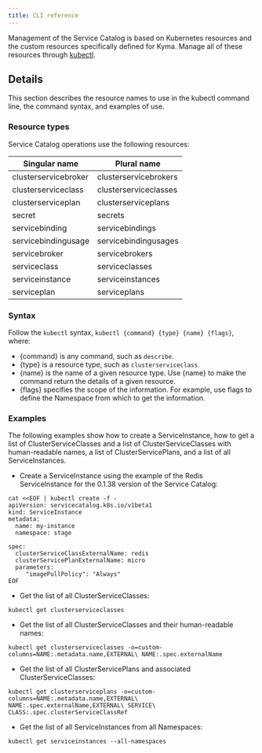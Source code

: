 ```yaml
---
title: CLI reference
---
```


Management of the Service Catalog is based on Kubernetes resources and the custom resources specifically defined for Kyma. Manage all of these resources through [kubectl](https://kubernetes.io/docs/reference/kubectl/overview/).

## Details

This section describes the resource names to use in the kubectl command line, the command syntax, and examples of use.

### Resource types

Service Catalog operations use the following resources:

| Singular name      | Plural name         |
| ------------------ |---------------------|
|clusterservicebroker|clusterservicebrokers|
|clusterserviceclass |clusterserviceclasses|
|clusterserviceplan  |clusterserviceplans  |
|secret              |secrets              |
|servicebinding      |servicebindings      |
|servicebindingusage |servicebindingusages |
|servicebroker       |servicebrokers       |
|serviceclass        |serviceclasses       |
|serviceinstance     |serviceinstances     |
|serviceplan         |serviceplans         |


### Syntax

Follow the `kubectl` syntax, `kubectl {command} {type} {name} {flags}`, where:

* {command} is any command, such as `describe`.
* {type} is a resource type, such as `clusterserviceclass`.
* {name} is the name of a given resource type. Use {name} to make the command return the details of a given resource.
* {flags} specifies the scope of the information. For example, use flags to define the Namespace from which to get the information.

### Examples
The following examples show how to create a ServiceInstance, how to get a list of ClusterServiceClasses and a list of ClusterServiceClasses with human-readable names, a list of ClusterServicePlans, and a list of all ServiceInstances.

* Create a ServiceInstance using the example of the Redis ServiceInstance for the 0.1.38 version of the Service Catalog:

```
cat <<EOF | kubectl create -f -
apiVersion: servicecatalog.k8s.io/v1beta1
kind: ServiceInstance
metadata:
  name: my-instance
  namespace: stage

spec:
  clusterServiceClassExternalName: redis
  clusterServicePlanExternalName: micro
  parameters:
     "imagePullPolicy": "Always"
EOF
```

* Get the list of all ClusterServiceClasses:
```
kubectl get clusterserviceclasses
```
* Get the list of all ClusterServiceClasses and their human-readable names:
```
kubectl get clusterserviceclasses -o=custom-columns=NAME:.metadata.name,EXTERNAL\ NAME:.spec.externalName
```

* Get the list of all ClusterServicePlans and associated ClusterServiceClasses:
```
kubectl get clusterserviceplans -o=custom-columns=NAME:.metadata.name,EXTERNAL\ NAME:.spec.externalName,EXTERNAL\ SERVICE\ CLASS:.spec.clusterServiceClassRef
```
* Get the list of all ServiceInstances from all Namespaces:
```
kubectl get serviceinstances --all-namespaces
```
